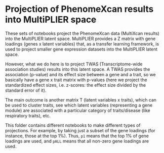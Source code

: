 # Projection of PhenomeXcan results into MultiPLIER space

These sets of notebooks project the PhenomeXcan data (MultiXcan results) into the
MultiPLIER latent space. MultiPLIER provides a Z matrix with gene loadings (genes x
latent variables) that, as a transfer learning framework, is used to project smaller
gene expression datasets into the MultiPLIER latent space.

However, what we do here is to project TWAS (Transcriptome-wide association studies)
results into this latent space. A TWAS provides the association (p-value) and its effect
size between a gene and a trait, so we basically have a gene x trait matrix with
p-values (here we project the standardized effect sizes, i.e. z-scores: the effect size
divided by the standard error of it).

The main outcome is another matrix T (latent variables x traits), which can be used to
cluster traits, see which latent variables (representing a gene module) are associated
with a particular category of traits/disease (like respiratory traits), etc.

This folder contains different notebooks to make different types of projections. For
example, by taking just a subset of the gene loadings (for instance, those at the top
1%). Thus, `p1` means that the top 1% of gene loadings are used, and `pALL` means that
all non-zero gene loadings are used.
